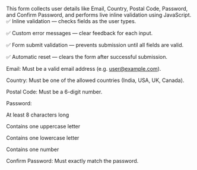 This form collects user details like Email, Country, Postal Code, Password, and Confirm Password, and performs live inline validation using JavaScript.
✅ Inline validation — checks fields as the user types.

✅ Custom error messages — clear feedback for each input.

✅ Form submit validation — prevents submission until all fields are valid.

✅ Automatic reset — clears the form after successful submission.

Email: Must be a valid email address (e.g. user@example.com).

Country: Must be one of the allowed countries (India, USA, UK, Canada).

Postal Code: Must be a 6-digit number.

Password:

At least 8 characters long

Contains one uppercase letter

Contains one lowercase letter

Contains one number

Confirm Password: Must exactly match the password.
